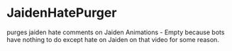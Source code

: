 # JaidenHatePurger
purges jaiden hate comments on Jaiden Animations - Empty because bots have nothing to do except hate on Jaiden on that video for some reason.
